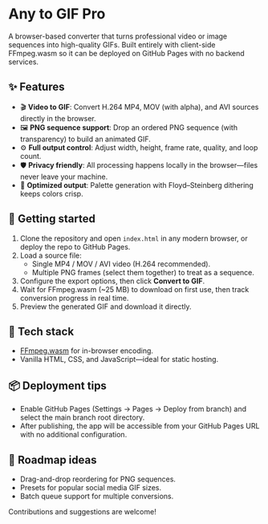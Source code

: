 # Any to GIF Pro

A browser-based converter that turns professional video or image sequences into high-quality GIFs. Built entirely with client-side FFmpeg.wasm so it can be deployed on GitHub Pages with no backend services.

## ✨ Features

- 🎬 **Video to GIF**: Convert H.264 MP4, MOV (with alpha), and AVI sources directly in the browser.
- 🖼️ **PNG sequence support**: Drop an ordered PNG sequence (with transparency) to build an animated GIF.
- ⚙️ **Full output control**: Adjust width, height, frame rate, quality, and loop count.
- 🛡️ **Privacy friendly**: All processing happens locally in the browser—files never leave your machine.
- 🚀 **Optimized output**: Palette generation with Floyd–Steinberg dithering keeps colors crisp.

## 🚀 Getting started

1. Clone the repository and open `index.html` in any modern browser, or deploy the repo to GitHub Pages.
2. Load a source file:
   - Single MP4 / MOV / AVI video (H.264 recommended).
   - Multiple PNG frames (select them together) to treat as a sequence.
3. Configure the export options, then click **Convert to GIF**.
4. Wait for FFmpeg.wasm (~25&nbsp;MB) to download on first use, then track conversion progress in real time.
5. Preview the generated GIF and download it directly.

## 🧰 Tech stack

- [FFmpeg.wasm](https://ffmpegwasm.netlify.app/) for in-browser encoding.
- Vanilla HTML, CSS, and JavaScript—ideal for static hosting.

## 📦 Deployment tips

- Enable GitHub Pages (Settings → Pages → Deploy from branch) and select the main branch root directory.
- After publishing, the app will be accessible from your GitHub Pages URL with no additional configuration.

## 📝 Roadmap ideas

- Drag-and-drop reordering for PNG sequences.
- Presets for popular social media GIF sizes.
- Batch queue support for multiple conversions.

Contributions and suggestions are welcome!
